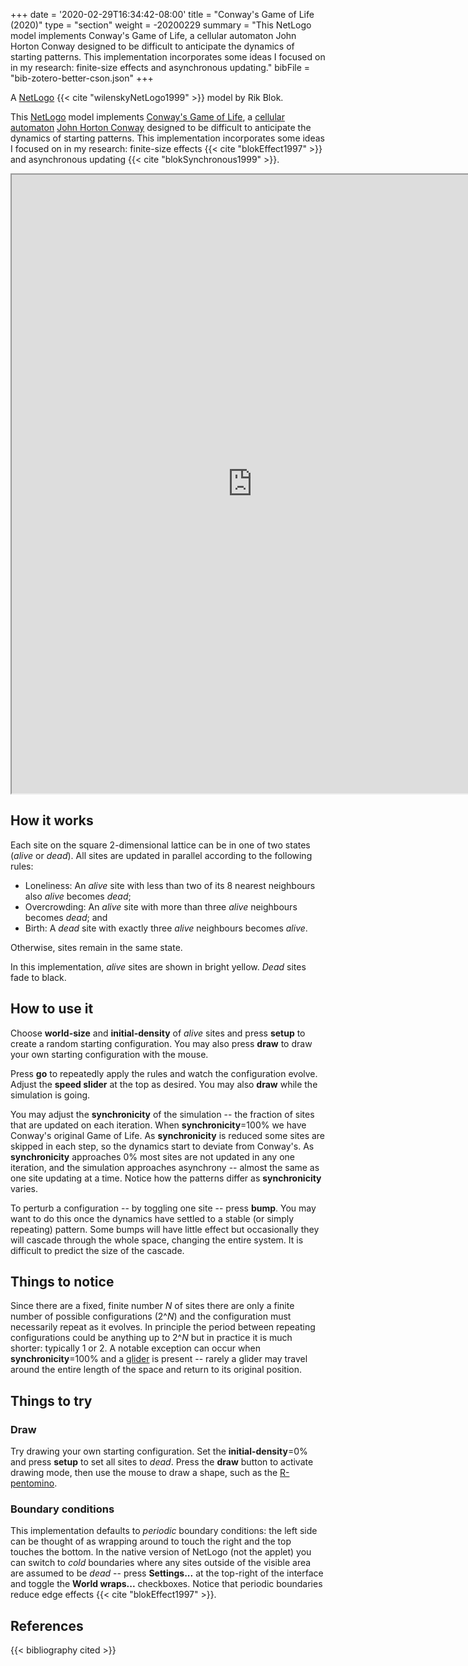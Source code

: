 +++
date = '2020-02-29T16:34:42-08:00'
title = "Conway's Game of Life (2020)"
type = "section"
weight = -20200229
summary = "This NetLogo model implements Conway's Game of Life, a cellular automaton John Horton Conway designed to be difficult to anticipate the dynamics of starting patterns.  This implementation incorporates some ideas I focused on in my research: finite-size effects and asynchronous updating."
bibFile = "bib-zotero-better-cson.json"
+++

A [NetLogo] {{< cite "wilenskyNetLogo1999" >}} model by Rik Blok.

This [NetLogo] model implements [Conway's Game of Life](http://en.wikipedia.org/wiki/Conway%27s%20Game%20of%20Life), a [cellular automaton](http://en.wikipedia.org/wiki/cellular%20automata) [John Horton Conway](http://en.wikipedia.org/wiki/John%20Horton%20Conway) designed to be difficult to anticipate the dynamics of starting patterns.  This implementation incorporates some ideas I focused on in my research: finite-size effects {{< cite "blokEffect1997" >}} and asynchronous updating {{< cite "blokSynchronous1999" >}}.


<p align="center"><iframe title="" src="https://netlogoweb.org/web?https://raw.githubusercontent.com/rikblok/NetLogo-models/master/life-web.nlogo" style="width:769px; height:990px"></iframe></p>


## How it works

Each site on the square 2-dimensional lattice can be in one of two states (_alive_ or _dead_).  All sites are updated in parallel according to the following rules: 

  * Loneliness: An _alive_ site with less than two of its 8 nearest neighbours also _alive_ becomes _dead_;
  * Overcrowding: An _alive_ site with more than three _alive_ neighbours becomes _dead_; and
  * Birth: A _dead_ site with exactly three _alive_ neighbours becomes _alive_.

Otherwise, sites remain in the same state.

In this implementation, _alive_ sites are shown in bright yellow.  _Dead_ sites fade to black.

## How to use it

Choose **world-size** and **initial-density** of _alive_ sites and press **setup** to create a random starting configuration.  You may also press **draw** to draw your own starting configuration with the mouse.

Press **go** to repeatedly apply the rules and watch the configuration evolve.  Adjust the **speed slider** at the top as desired.  You may also **draw** while the simulation is going.

You may adjust the **synchronicity** of the simulation -- the fraction of sites that are updated on each iteration.  When **synchronicity**=100% we have Conway's original Game of Life.  As **synchronicity** is reduced some sites are skipped in each step, so the dynamics start to deviate from Conway's.  As **synchronicity** approaches 0% most sites are not updated in any one iteration, and the simulation approaches asynchrony -- almost the same as one site updating at a time.  Notice how the patterns differ as **synchronicity** varies.

To perturb a configuration -- by toggling one site -- press **bump**.  You may want to do this once the dynamics have settled to a stable (or simply repeating) pattern.  Some bumps will have little effect but occasionally they will cascade through the whole space, changing the entire system.  It is difficult to predict the size of the cascade.

## Things to notice

Since there are a fixed, finite number _N_ of sites there are only a finite number of possible configurations (2^_N_) and the configuration must necessarily repeat as it evolves.  In principle the period between repeating configurations could be anything up to 2^_N_ but in practice it is much shorter: typically 1 or 2.  A notable exception can occur when **synchronicity**=100% and a [glider](https://en.wikipedia.org/wiki/Conway%27s_Game_of_Life#Examples_of_patterns) is present -- rarely a glider may travel around the entire length of the space and return to its original position.

## Things to try

### Draw

Try drawing your own starting configuration.  Set the **initial-density**=0% and press **setup** to set all sites to _dead_.  Press the **draw** button to activate drawing mode, then use the mouse to draw a shape, such as the [R-pentomino](https://en.wikipedia.org/wiki/Conway%27s_Game_of_Life#Examples_of_patterns).

### Boundary conditions

This implementation defaults to _periodic_ boundary conditions: the left side can be thought of as wrapping around to touch the right and the top touches the bottom.  In the native version of NetLogo (not the applet) you can switch to _cold_ boundaries where any sites outside of the visible area are assumed to be _dead_ -- press **Settings...** at the top-right of the interface and toggle the **World wraps...** checkboxes.  Notice that periodic boundaries reduce edge effects {{< cite "blokEffect1997" >}}.

## References

{{< bibliography cited >}}


[NetLogo]: http://ccl.northwestern.edu/netlogo/


